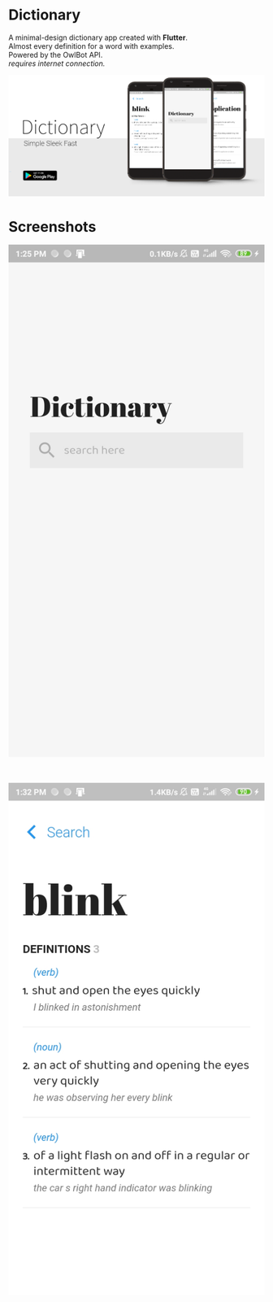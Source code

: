 # Dictionary

A minimal-design dictionary app created with **Flutter**.<br/>
Almost every definition for a word
with examples.<br/>
Powered by the OwlBot API.
<br/>
*requires internet connection.*

![feature](images/feature.png)


# Screenshots
![search_page](images/search.jpg)
<br/>
<br/>
<br/>

![word_page](images/word.jpg)
